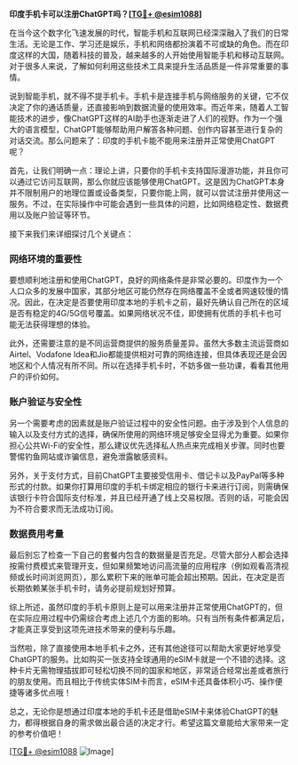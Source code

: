**印度手机卡可以注册ChatGPT吗？[[TG💪+ @esim1088](https://t.me/s/esim1088)]**

在当今这个数字化飞速发展的时代，智能手机和互联网已经深深融入了我们的日常生活。无论是工作、学习还是娱乐，手机和网络都扮演着不可或缺的角色。而在印度这样的大国，随着科技的普及，越来越多的人开始使用智能手机和移动互联网。对于很多人来说，了解如何利用这些技术工具来提升生活品质是一件非常重要的事情。

说到智能手机，就不得不提手机卡。手机卡是连接手机与网络服务的关键，它不仅决定了你的通话质量，还直接影响到数据流量的使用效率。而近年来，随着人工智能技术的进步，像ChatGPT这样的AI助手也逐渐走进了人们的视野。作为一个强大的语言模型，ChatGPT能够帮助用户解答各种问题、创作内容甚至进行复杂的对话交流。那么问题来了：印度的手机卡能不能用来注册并正常使用ChatGPT呢？

首先，让我们明确一点：理论上讲，只要你的手机卡支持国际漫游功能，并且你可以通过它访问互联网，那么你就应该能够使用ChatGPT。这是因为ChatGPT本身并不限制用户的地理位置或设备类型，只要你能上网，就可以尝试注册并使用这一服务。不过，在实际操作中可能会遇到一些具体的问题，比如网络稳定性、数据费用以及账户验证等环节。

接下来我们来详细探讨几个关键点：

### 网络环境的重要性

要想顺利地注册和使用ChatGPT，良好的网络条件是非常必要的。印度作为一个人口众多的发展中国家，其部分地区可能仍然存在网络覆盖不全或者网速较慢的情况。因此，在决定是否要使用印度本地的手机卡之前，最好先确认自己所在的区域是否有稳定的4G/5G信号覆盖。如果网络状况不佳，即使拥有优质的手机卡也可能无法获得理想的体验。

此外，还需要注意的是不同运营商提供的服务质量差异。虽然大多数主流运营商如Airtel、Vodafone Idea和Jio都能提供相对可靠的网络连接，但具体表现还是会因地区和个人情况有所不同。所以在选择手机卡时，不妨多做一些功课，看看其他用户的评价如何。

### 账户验证与安全性

另一个需要考虑的因素就是账户验证过程中的安全性问题。由于涉及到个人信息的输入以及支付方式的选择，确保所使用的网络环境足够安全显得尤为重要。如果你担心公共Wi-Fi的安全性，那么建议优先选择私人热点来完成相关步骤。同时也要警惕钓鱼网站或诈骗信息，避免泄露敏感资料。

另外，关于支付方式，目前ChatGPT主要接受信用卡、借记卡以及PayPal等多种形式的付款。如果你打算用印度的手机卡绑定相应的银行卡来进行订阅，则需确保该银行卡符合国际支付标准，并且已经开通了线上交易权限。否则的话，可能会因为不符合要求而无法成功订阅。

### 数据费用考量

最后别忘了检查一下自己的套餐内包含的数据量是否充足。尽管大部分人都会选择按需付费模式来管理开支，但如果频繁地访问高流量的应用程序（例如观看高清视频或长时间浏览网页），那么累积下来的账单可能会超出预期。因此，在决定是否长期依赖某张手机卡时，请务必提前规划好预算。

综上所述，虽然印度的手机卡原则上是可以用来注册并正常使用ChatGPT的，但在实际应用过程中仍需综合考虑上述几个方面的影响。只有当所有条件都满足后，才能真正享受到这项先进技术带来的便利与乐趣。

当然啦，除了直接使用本地手机卡之外，还有其他途径可以帮助大家更好地享受ChatGPT的服务。比如购买一张支持全球通用的eSIM卡就是一个不错的选择。这种卡片无需物理插拔即可轻松切换不同的国家和地区，非常适合经常出差或者旅行的朋友使用。而且相比于传统实体SIM卡而言，eSIM卡还具备体积小巧、操作便捷等诸多优点哦！

总之，无论你是想通过印度本地的手机卡还是借助eSIM卡来体验ChatGPT的魅力，都得根据自身的需求做出最合适的决定才行。希望这篇文章能给大家带来一定的参考价值吧！

[[TG💪+ @esim1088](https://t.me/s/esim1088) ![Image](https://i.postimg.cc/4NQfJmqS/Snipaste-2025-05-13-00-14-12.png)]